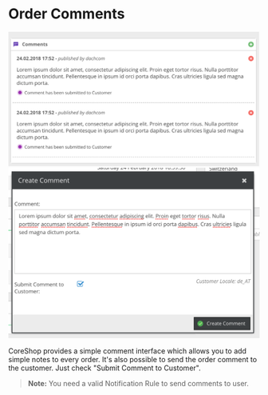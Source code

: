 # Order Comments

![Countries](img/comment2.png)
![Countries](img/comment1.png)


CoreShop provides a simple comment interface which allows you to add simple notes to every order.
It's also possible to send the order comment to the customer. Just check "Submit Comment to Customer".

> **Note:** You need a valid Notification Rule to send comments to user.